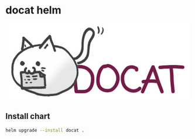 # docat helm

![](https://raw.githubusercontent.com/docat-org/.github/main/logo.png)

## Install chart

```bash
helm upgrade --install docat .
```

